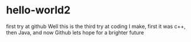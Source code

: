# hello-world2
first try at github
Well this is the third try at coding I make, first it was c++, then Java, and now Github
lets hope for a brighter future
